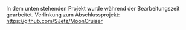 In dem unten stehenden Projekt wurde während der Bearbeitungszeit gearbeitet.
Verlinkung zum Abschlussprojekt: https://github.com/SJetz/MoonCruiser
